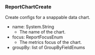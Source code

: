 ### ReportChartCreate
Create configs for a snappable data chart.

- name: System.String
  - The name of the chart.
- focus: ReportFocusEnum
  - The metrics focus of the chart.
- groupBy: list of GroupByFieldEnums
